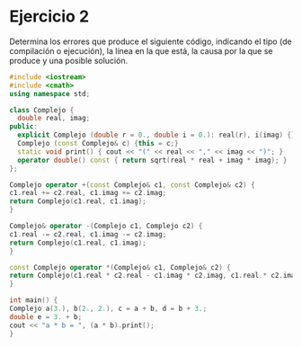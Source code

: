 # Ejercicio 2
Determina los errores que produce el siguiente código, indicando el tipo (de compilación o 
ejecución), la línea en la que está, la causa por la que se produce y una posible solución.

```C++
#include <iostream>
#include <cmath>
using namespace std;

class Complejo {
  double real, imag;
public:
  explicit Complejo (double r = 0., double i = 0.): real(r), i(imag) {}
  Complejo (const Complejo& c) {this = c;}
  static void print() { cout << "(" << real << "," << imag << ")"; }
  operator double() const { return sqrt(real * real + imag * imag); }
};

Complejo operator +(const Complejo& c1, const Complejo& c2) {
c1.real += c2.real, c1.imag += c2.imag;
return Complejo(c1.real, c1.imag);
}

Complejo& operator -(Complejo c1, Complejo c2) {
c1.real -= c2.real, c1.imag -= c2.imag;
return Complejo(c1.real, c1.imag);
}

const Complejo operator *(Complejo& c1, Complejo& c2) {
return Complejo(c1.real * c2.real - c1.imag * c2.imag, c1.real * c2.imag + c2.real * c1.imag);
}

int main() {
Complejo a(3.), b(2., 2.), c = a + b, d = b + 3.;
double e = 3. + b;
cout << "a * b = ", (a * b).print();
}

```

